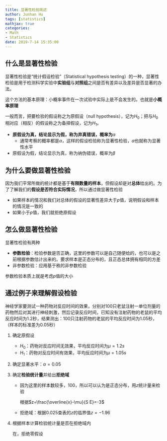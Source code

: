 ```yaml
---
title: 显著性检验简述
author: Junhan Hu
tags: [statistics]
mathjax: true
categories:
- Math
- Statistics
date: 2019-7-14 15:35:00
---
```


## 什么是显著性检验

显著性检验是“统计假设检验”（Statistical hypothesis testing）的一种，显著性检验是用于检测科学实验中**实验组**与**对照组**之间是否有差异以及差异是否显著的办法。

这个方法的基本原理：小概率事件在一次试验中实际上是不会发生的。也就是**小概率原理**

一般而言，把要检验的假设称之为原假设（null hypothesis），记为$H_0$；把与$H_0$相对应（相反）的假设称之为备择假设，记为$H_1$。 

* **原假设为真，结论显示为假，称为弃真错误，概率为**$\alpha$
  * 通常考察的概率都是$\alpha$，这样的假设检验称为显著性检验，$\alpha$也就称为显著性水平
* 原假设为假，结论显示为真，称为纳伪错误，概率为$\beta$

<!-- more -->

## 为什么要做显著性检验

因为我们平常所做的统计都是基于**有限数量的样本**，但假设却是对**总体**给出的。为了了解我们的**假设是否符合实际情况**，所以通过做显著性检验

* 如果样本的情况和我们对总体的假设的显著性差异大于$p$值，说明假设和样本的情况是一致的
* 如果小于$p$值，我们就拒绝原假设

## 怎么做显著性检验

显著性检验有两种

* **参数检验**：检验参数是否正确，这里的参数可以是自己随便给的，也可以是之前根据参数估计出来的。要求样本是正态分布的，且正态总体拥有相同的方差
* 非参数检验：应用基于秩的非参数检验

参数检验本质上就是考虑$p$值的大小

## 通过例子来理解假设检验

神经学家要测试一种药物对反应时间的效果，分别对100只老鼠注射一单位剂量的药物然后对其进行神经刺激，然后记录反应时间，已知没有注射药物的老鼠的平均反应时间为1.2秒，结果测出：100只注射药物的老鼠的平均反应时间为1.05秒，（样本的标准差为0.05秒）

1. 确定原假设

   * $H_0$：药物对反应时间无效果，平均反应时间为$\mu=1.2s$
   * $H_1$：药物对反应时间有效果，平均反应时间为$\mu=1.05s$

2. 确定显著水平：$\alpha=0.05$

3. 确定**检验统计量**并给出**拒绝域**

   * 因为这里的样本数较多，100，所以可以认为是正态分布，用$z$统计量来检验

     根据$z=\frac{\overline{x}-\mu}{S E}=-3$

   * 拒绝域：根据0.025查表的$z$的临界值$z=-1.96$

4. 根据样本计算检验统计量是否在拒绝域内

   在，拒绝零假设